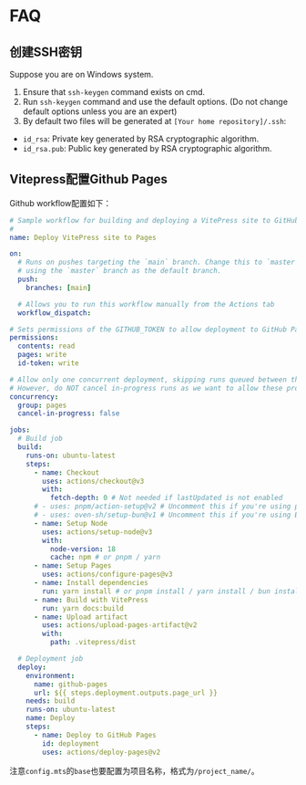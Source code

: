 # FAQ

## 创建SSH密钥

Suppose you are on Windows system.

1. Ensure that `ssh-keygen` command exists on cmd.
2. Run `ssh-keygen` command and use the default options. (Do not change default options unless you are an expert)
3. By default two files will be generated at `[Your home repository]/.ssh`: 
  - `id_rsa`: Private key generated by RSA cryptographic algorithm.
  - `id_rsa.pub`: Public key generated by RSA cryptographic algorithm.


## Vitepress配置Github Pages

Github workflow配置如下：

``` yml
# Sample workflow for building and deploying a VitePress site to GitHub Pages
#
name: Deploy VitePress site to Pages

on:
  # Runs on pushes targeting the `main` branch. Change this to `master` if you're
  # using the `master` branch as the default branch.
  push:
    branches: [main]

  # Allows you to run this workflow manually from the Actions tab
  workflow_dispatch:

# Sets permissions of the GITHUB_TOKEN to allow deployment to GitHub Pages
permissions:
  contents: read
  pages: write
  id-token: write

# Allow only one concurrent deployment, skipping runs queued between the run in-progress and latest queued.
# However, do NOT cancel in-progress runs as we want to allow these production deployments to complete.
concurrency:
  group: pages
  cancel-in-progress: false

jobs:
  # Build job
  build:
    runs-on: ubuntu-latest
    steps:
      - name: Checkout
        uses: actions/checkout@v3
        with:
          fetch-depth: 0 # Not needed if lastUpdated is not enabled
      # - uses: pnpm/action-setup@v2 # Uncomment this if you're using pnpm
      # - uses: oven-sh/setup-bun@v1 # Uncomment this if you're using Bun
      - name: Setup Node
        uses: actions/setup-node@v3
        with:
          node-version: 18
          cache: npm # or pnpm / yarn
      - name: Setup Pages
        uses: actions/configure-pages@v3
      - name: Install dependencies
        run: yarn install # or pnpm install / yarn install / bun install / npm ci
      - name: Build with VitePress
        run: yarn docs:build
      - name: Upload artifact
        uses: actions/upload-pages-artifact@v2
        with:
          path: .vitepress/dist

  # Deployment job
  deploy:
    environment:
      name: github-pages
      url: ${{ steps.deployment.outputs.page_url }}
    needs: build
    runs-on: ubuntu-latest
    name: Deploy
    steps:
      - name: Deploy to GitHub Pages
        id: deployment
        uses: actions/deploy-pages@v2
```

注意`config.mts`的`base`也要配置为项目名称，格式为`/project_name/`。